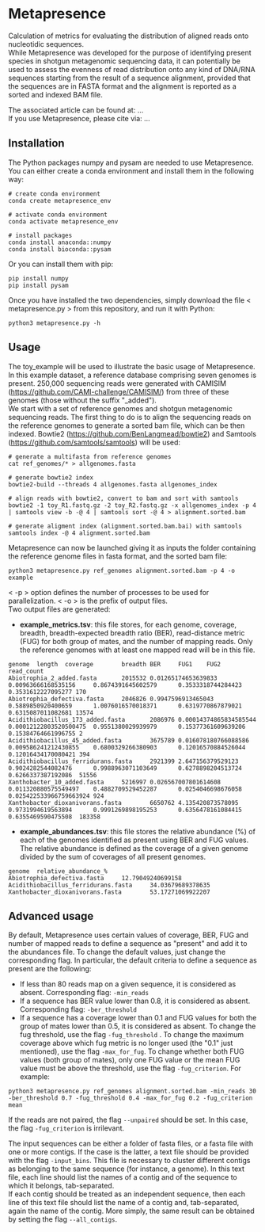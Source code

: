 # Metapresence
Calculation of metrics for evaluating the distribution of aligned reads onto nucleotidic sequences.  
While Metapresence was developed for the purpose of identifying present species in shotgun metagenomic sequencing data, it can potentially be used to assess the evenness of read distribution onto any kind of DNA/RNA sequences starting from the result of a sequence alignment, provided that the sequences are in FASTA format and the alignment is reported as a sorted and indexed BAM file.  

The associated article can be found at: ...   
If you use Metapresence, please cite via: ...

## Installation
The Python packages numpy and pysam are needed to use Metapresence. You can either create a conda environment and install them in the following way:
```
# create conda environment
conda create metapresence_env

# activate conda environment
conda activate metapresence_env

# install packages
conda install anaconda::numpy
conda install bioconda::pysam
```
Or you can install them with pip:
```
pip install numpy
pip install pysam
```
Once you have installed the two dependencies, simply download the file < metapresence.py > from this repository, and run it with Python:
```
python3 metapresence.py -h
```

## Usage
The toy_example will be used to illustrate the basic usage of Metapresence. In this example dataset, a reference database comprising seven genomes is present. 250,000 sequencing reads were generated with CAMISIM (https://github.com/CAMI-challenge/CAMISIM/) from three of these genomes (those without the suffix "_added").  
We start with a set of reference genomes and shotgun metagenomic sequencing reads. The first thing to do is to align the sequencing reads on the reference genomes to generate a sorted bam file, which can be then indexed. Bowtie2 (https://github.com/BenLangmead/bowtie2) and Samtools (https://github.com/samtools/samtools) will be used:
```
# generate a multifasta from reference genomes
cat ref_genomes/* > allgenomes.fasta

# generate bowtie2 index
bowtie2-build --threads 4 allgenomes.fasta allgenomes_index

# align reads with bowtie2, convert to bam and sort with samtools
bowtie2 -1 toy_R1.fastq.gz -2 toy_R2.fastq.gz -x allgenomes_index -p 4 | samtools view -b -@ 4 | samtools sort -@ 4 > alignment.sorted.bam

# generate aligment index (alignment.sorted.bam.bai) with samtools
samtools index -@ 4 alignment.sorted.bam 
```
Metapresence can now be launched giving it as inputs the folder containing the reference genome files in fasta format, and the sorted bam file:
```
python3 metapresence.py ref_genomes alignment.sorted.bam -p 4 -o example
```
< -p > option defines the number of processes to be used for parallelization. < -o > is the prefix of output files.  
Two output files are generated:  
 - **example_metrics.tsv**: this file stores, for each genome, coverage, breadth, breadth-expected breadth ratio (BER), read-distance metric (FUG) for both group of mates, and the number of mapping reads. Only the reference genomes with at least one mapped read will be in this file.
```
genome  length  coverage        breadth BER     FUG1    FUG2    read_count
Abiotrophia_2_added.fasta       2015532 0.01265174653639833     0.00963666168535156     0.8674391645602579      0.3533318744284423      0.3531612227095277 170
Abiotrophia_defectiva.fasta     2046826 0.9947596913465043      0.5889850920400659      1.0076016570018371      0.6319770867879021      0.6315087011082681 13574
Acidithiobacillus_173_added.fasta       2086976 0.00014374865834585544  0.00012122803520500475  0.9551380029939979      0.15377361609639206     0.15384764661996755 2
Acidithiobacillus_45_added.fasta        3675789 0.016078180766088586    0.009586241212430855    0.6800329266380903      0.12016570884526044     0.12016434170080421 394
Acidithiobacillus_ferridurans.fasta     2921399 2.647156379529123       0.9024282544082476      0.9988963071103649      0.6278898204513724      0.6266337387192086  51556
Xanthobacter_10_added.fasta     5216997 0.026567007801614608    0.011320880575549497    0.4882709529452287      0.0254046698676058      0.025422533966759663924 924
Xanthobacter_dioxanivorans.fasta        6650762 4.135420873578095       0.9731994619563894      0.9991269898195253      0.6356478161084415      0.6355469590475508  183358
```
 - **example_abundances.tsv**: this file stores the relative abundance (%) of each of the genomes identified as present using BER and FUG values. The relative abundance is defined as the coverage of a given genome divided by the sum of coverages of all present genomes.
```
genome  relative_abundance_%
Abiotrophia_defectiva.fasta     12.79049240699158
Acidithiobacillus_ferridurans.fasta     34.03679689378635
Xanthobacter_dioxanivorans.fasta        53.17271069922207
```
## Advanced usage
By default, Metapresence uses certain values of coverage, BER, FUG and number of mapped reads to define a sequence as "present" and add it to the abundances file. To change the default values, just change the corresponding flag. In particular, the default criteria to define a sequence as present are the following:  
- If less than 80 reads map on a given sequence, it is considered as absent. Corresponding flag: ```-min_reads```
- If a sequence has BER value lower than 0.8, it is considered as absent. Corresponding flag: ```-ber_threshold```
- If a sequence has a coverage lower than 0.1 and FUG values for both the group of mates lower than 0.5, it is considered as absent. To change the fug threshold, use the flag ```-fug_threshold``` . To change the maximum coverage above which fug metric is no longer used (the "0.1" just mentioned), use the flag ```-max_for_fug```. To change whether both FUG values (both group of mates), only one FUG value or the mean FUG value must be above the threshold, use the flag ```-fug_criterion```.
For example:
```
python3 metapresence.py ref_genomes alignment.sorted.bam -min_reads 30 -ber_threshold 0.7 -fug_threshold 0.4 -max_for_fug 0.2 -fug_criterion mean
```
If the reads are not paired, the flag ```--unpaired``` should be set. In this case, the flag ```-fug_criterion``` is irrilevant.  

The input sequences can be either a folder of fasta files, or a fasta file with one or more contigs. If the case is the latter, a text file should be provided with the flag ```-input_bins```. This file is necessary to cluster different contigs as belonging to the same sequence (for instance, a genome). In this text file, each line should list the names of a contig and of the sequence to which it belongs, tab-separated.  
If each contig should be treated as an independent sequence, then each line of this text file should list the name of a contig and, tab-separated, again the name of the contig. More simply, the same result can be obtained by setting the flag ```--all_contigs```. 





